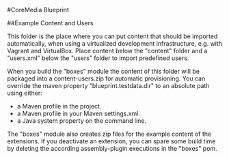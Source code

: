 #CoreMedia Blueprint

##Example Content and Users

This folder is the place where you can put content that should be imported automatically, when using a virtualized
development infrastructure, e.g. with Vagrant and VirtualBox. Place content below the "content" folder and a
"users.xml" below the "users" folder to import predefined users.

When you build the "boxes" module the content of this folder will be packaged into a content-users.zip for automatic
provisioning. You can override the maven property "blueprint.testdata.dir" to an absolute path using either:

* a Maven profile in the project.
* a Maven profile in your Maven settings.xml.
* a Java system property on the command line.

The "boxes" module also creates zip files for the example content of the extensions.  If you deactivate an extension,
you can spare some build time by deleting the according assembly-plugin executions in the "boxes" pom.
